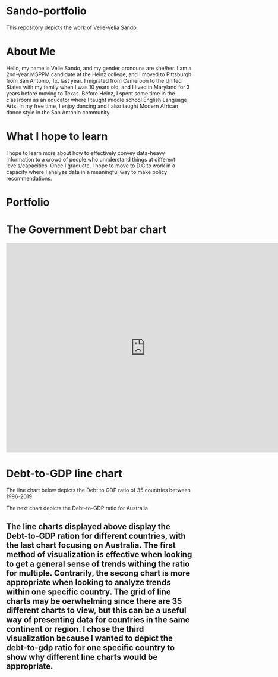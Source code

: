# Sando-portfolio
This repository depicts the work of Velie-Velia Sando.
# About Me
Hello, my name is Velie Sando, and my gender pronouns are she/her. I am a 2nd-year MSPPM candidate at the Heinz college, and I moved to Pittsburgh from San Antonio, Tx. last year. I migrated from Cameroon to the United States with my family when I was 10 years old, and I lived in Maryland for 3 years before moving to Texas. Before Heinz, I spent some time in the classroom as an educator where I taught middle school English Language Arts. In my free time, I enjoy dancing and I also taught Modern African dance style in the San Antonio community.
# What I hope to learn
I hope to learn more about how to effectively convey data-heavy information to a crowd of people who unnderstand things at different levels/capacities. Once I graduate, I hope to move to D.C to work in a capacity where I analyze data in a meaningful way to make policy recommendations.
# Portfolio
# The Government Debt bar chart 
<iframe src="https://data.oecd.org/chart/6sDF" width="750" height="563" style="border: 0" mozallowfullscreen="true" webkitallowfullscreen="true" allowfullscreen="true"><a href="https://data.oecd.org/chart/6sDF" target="_blank">OECD Chart: General government debt, Total, % of GDP, Annual, 2019</a></iframe>

# Debt-to-GDP line chart
The line chart below depicts the Debt to GDP ratio of 35 countries between 1996-2019
<div class="flourish-embed flourish-chart" data-src="visualisation/7254924"><script src="https://public.flourish.studio/resources/embed.js"></script></div>
The next chart depicts the Debt-to-GDP ratio for Australia
<div class="flourish-embed flourish-chart" data-src="visualisation/7255696"><script src="https://public.flourish.studio/resources/embed.js"></script></div>


## The line charts displayed above display the Debt-to-GDP ration for different countries, with the last chart focusing on Australia. The first method of visualization is effective when looking to get a general sense of trends withing the ratio for multiple. Contrarily, the secong chart is more appropriate when looking to analyze trends within one specific country. The grid of line charts may be oerwhelming since there are 35 different charts to view, but this can be a useful way of presenting data for countries in the same continent or region. I chose the third visualization because I wanted to depict the debt-to-gdp ratio for one specific country to show why different line charts would be appropriate.
